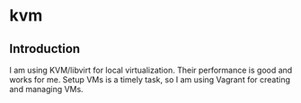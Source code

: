 # kvm

## Introduction

I am using KVM/libvirt for local virtualization.
Their performance is good and works for me.
Setup VMs is a timely task, so I am using Vagrant for creating and managing VMs.
